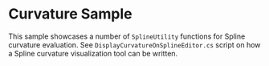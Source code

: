 # Curvature Sample

This sample showcases a number of `SplineUtility` functions for Spline curvature evaluation. See `DisplayCurvatureOnSplineEditor.cs` script on how a Spline curvature visualization tool can be written.
